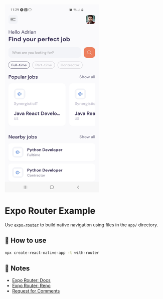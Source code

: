 <img src="https://github.com/Sahinugur/Job-Search/blob/main/assets/Screenshot_20230418_112938_Expo%20Go.jpg" width="300" height="600" />


# Expo Router Example
Use [`expo-router`](https://expo.github.io/router) to build native navigation using files in the `app/` directory.


## 🚀 How to use

```sh
npx create-react-native-app -t with-router
```

## 📝 Notes

- [Expo Router: Docs](https://expo.github.io/router)
- [Expo Router: Repo](https://github.com/expo/router)
- [Request for Comments](https://github.com/expo/router/discussions/1)
